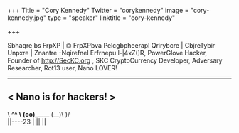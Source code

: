 +++
Title = "Cory Kennedy"
Twitter = "corykennedy"
image = "cory-kennedy.jpg"
type = "speaker"
linktitle = "cory-kennedy"

+++

Sbhaqre bs FrpXP | ⏣ FrpXPbva Pelcgbpheerapl Qrirybcre | CbjreTybir Unpxre | Znantre -Nqirefnel Erfrnepu
l-|4xZ()R, PowerGlove Hacker, Founder of http://SecKC.org , SKC CryptoCurrency Developer, Adversary Researcher, Rot13 user, Nano LOVER!
______________________
< Nano is for hackers! >
----------------------
\ ^__^
\ (oo)\_______
(__)\ )\/\
||----23 |
|| || 
